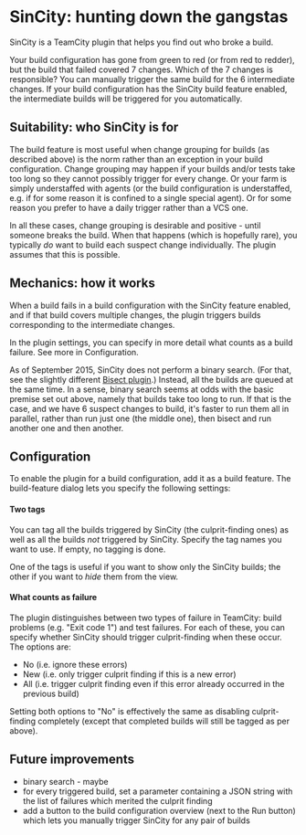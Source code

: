 # SinCity: hunting down the gangstas

SinCity is a TeamCity plugin that helps you find out who broke a build.

Your build configuration has gone from green to red (or from red to redder), but the build that failed covered 7
changes. Which of the 7 changes is responsible? You can manually trigger the same build for the 6 intermediate changes.
If your build configuration has the SinCity build feature enabled, the intermediate builds will be triggered for you
automatically.

## Suitability: who SinCity is for

The build feature is most useful when change grouping for builds (as described above) is the norm rather than an
exception in your build configuration. Change grouping may happen if your builds and/or tests take too long so they
cannot possibly trigger for every change. Or your farm is simply understaffed with agents (or the build configuration is
understaffed, e.g. if for some reason it is confined to a single special agent). Or for some reason you prefer to have a
daily trigger rather than a VCS one.

In all these cases, change grouping is desirable and positive - until someone breaks the build. When that happens (which
is hopefully rare), you typically *do* want to  build each suspect change individually. The plugin assumes that this is
possible.

## Mechanics: how it works

When a build fails in a build configuration with the SinCity feature enabled, and if that build covers multiple changes,
the plugin triggers builds corresponding to the intermediate changes.

In the plugin settings, you can specify in more detail what counts as a build failure. See more in Configuration.

As of September 2015, SinCity does not perform a binary search. (For that, see the slightly different [Bisect
plugin](https://github.com/tkirill/tc-bisect).) Instead, all the builds are queued at the same time. In a sense, binary
search seems at odds with the basic premise set out above, namely that builds take too long to run. If that is the case,
and we have 6 suspect changes to build, it's faster to run them all in parallel, rather than run just one (the middle
one), then bisect and run another one and then another.

## Configuration

To enable the plugin for a build configuration, add it as a build feature. The build-feature dialog lets you specify the
following settings:

#### Two tags

You can tag all the builds triggered by SinCity (the culprit-finding ones) as well as all the builds *not* triggered by
SinCity. Specify the  tag names you want to use. If empty, no tagging is done.

One of the tags is useful if you want to show only the SinCity builds; the other if you want to *hide* them from the
view.

#### What counts as failure

The plugin distinguishes between two types of failure in TeamCity: build problems (e.g. "Exit code 1") and test
failures. For each of these, you can specify whether SinCity should trigger culprit-finding when these occur. The
options are:
* No (i.e. ignore these errors)
* New (i.e. only trigger culprit finding if this is a new error)
* All (i.e. trigger culprit finding even if this error already occurred in the previous build)

Setting both options to "No" is effectively the same as disabling culprit-finding completely (except that completed
builds will still be tagged as per above).

## Future improvements

* binary search - maybe
* for every triggered build, set a parameter containing a JSON string with the list of failures which merited the
  culprit finding
* add a button to the build configuration overview (next to the Run button) which lets you manually trigger SinCity
  for any pair of builds